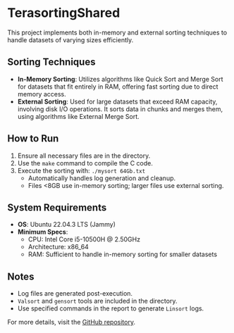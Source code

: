 # TerasortingShared

This project implements both in-memory and external sorting techniques to handle datasets of varying sizes efficiently.

## Sorting Techniques

- **In-Memory Sorting**: Utilizes algorithms like Quick Sort and Merge Sort for datasets that fit entirely in RAM, offering fast sorting due to direct memory access.
- **External Sorting**: Used for large datasets that exceed RAM capacity, involving disk I/O operations. It sorts data in chunks and merges them, using algorithms like External Merge Sort.

## How to Run

1. Ensure all necessary files are in the directory.
2. Use the `make` command to compile the C code.
3. Execute the sorting with: `./mysort 64Gb.txt`
   - Automatically handles log generation and cleanup.
   - Files <8GB use in-memory sorting; larger files use external sorting.

## System Requirements

- **OS**: Ubuntu 22.04.3 LTS (Jammy)
- **Minimum Specs**:
  - CPU: Intel Core i5-10500H @ 2.50GHz
  - Architecture: x86_64
  - RAM: Sufficient to handle in-memory sorting for smaller datasets

## Notes

- Log files are generated post-execution.
- `Valsort` and `gensort` tools are included in the directory.
- Use specified commands in the report to generate `Linsort` logs.

For more details, visit the [GitHub repository](https://github.com/rakeshreddy06/terasortingShared).
